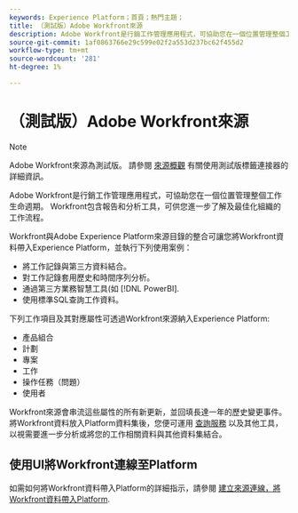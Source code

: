 ```yaml
---
keywords: Experience Platform；首頁；熱門主題；
title: （測試版）Adobe Workfront來源
description: Adobe Workfront是行銷工作管理應用程式，可協助您在一個位置管理整個工作生命週期。 Workfront包含報告和分析工具，可供您進一步了解及最佳化組織的工作流程。
source-git-commit: 1af0863766e29c599e02f2a553d237bc62f455d2
workflow-type: tm+mt
source-wordcount: '281'
ht-degree: 1%

---
```


# （測試版）Adobe Workfront來源

>[!NOTE]
>
>Adobe Workfront來源為測試版。 請參閱 [來源概觀](../../home.md#terms-and-conditions) 有關使用測試版標籤連接器的詳細資訊。

Adobe Workfront是行銷工作管理應用程式，可協助您在一個位置管理整個工作生命週期。 Workfront包含報告和分析工具，可供您進一步了解及最佳化組織的工作流程。

Workfront與Adobe Experience Platform來源目錄的整合可讓您將Workfront資料帶入Experience Platform，並執行下列使用案例：

* 將工作記錄與第三方資料結合。
* 對工作記錄套用歷史和時間序列分析。
* 通過第三方業務智慧工具(如 [!DNL PowerBI].
* 使用標準SQL查詢工作資料。

下列工作項目及其對應屬性可透過Workfront來源納入Experience Platform:

* 產品組合
* 計劃
* 專案
* 工作
* 操作任務（問題）
* 使用者

Workfront來源會串流這些屬性的所有新更新，並回填長達一年的歷史變更事件。 將Workfront資料放入Platform資料集後，您便可運用 [查詢服務](../../../query-service/home.md) 以及其他工具，以視需要進一步分析或將您的工作相關資料與其他資料集結合。

## 使用UI將Workfront連線至Platform

如需如何將Workfront資料帶入Platform的詳細指示，請參閱 [建立來源連線，將Workfront資料帶入Platform](../../tutorials/ui/create/adobe-applications/workfront.md).
